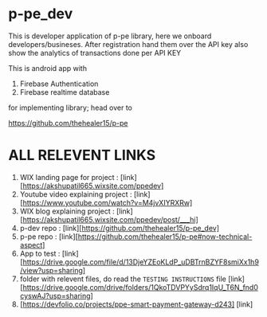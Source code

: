 # p-pe_dev

This is developer application of p-pe library, here we onboard developers/busineses. 
After registration hand them over the API key 
also show the analytics of transactions done per API KEY 

This is android app with 
1. Firebase Authentication
2. Firebase realtime database

for implementing library; head over to 

https://github.com/thehealer15/p-pe



# ALL 	RELEVENT LINKS 
1. WIX landing page for project : [link][https://akshupatil665.wixsite.com/ppedev]
2. Youtube video explaining project : [link][https://www.youtube.com/watch?v=M4jvXIYRXRw]
3. WIX blog explaining project : [link][https://akshupatil665.wixsite.com/ppedev/post/___hi]
4. p-dev repo : [link][https://github.com/thehealer15/p-pe_dev]
5. p-pe repo : [link][https://github.com/thehealer15/p-pe#now-technical-aspect]
6. App to test : [link][https://drive.google.com/file/d/13DjeYZEoKLdP_uDBTrnBZYF8smiXx1h9/view?usp=sharing]
7. folder with relevent files, do read the `TESTING INSTRUCTIONS` file [link][https://drive.google.com/drive/folders/1QkoTDVPYySdrq1IqU_T6N_fnd0cyswAJ?usp=sharing] 
8. [https://devfolio.co/projects/ppe-smart-payment-gateway-d243] [link]
